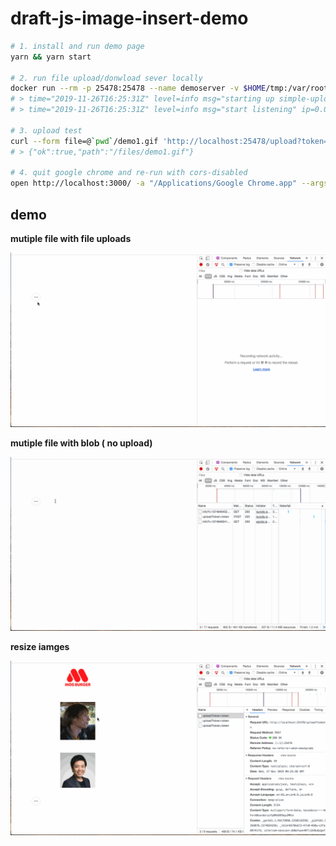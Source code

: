 # draft-js-image-insert-demo

```sh
# 1. install and run demo page
yarn && yarn start

# 2. run file upload/donwload sever locally
docker run --rm -p 25478:25478 --name demoserver -v $HOME/tmp:/var/root mayth/simple-upload-server app -token token /var/root
# > time="2019-11-26T16:25:31Z" level=info msg="starting up simple-upload-server"
# > time="2019-11-26T16:25:31Z" level=info msg="start listening" ip=0.0.0.0 port=25478 root=/var/root token=f9403fc5f537b4ab332d upload_limit=5242880

# 3. upload test
curl --form file=@`pwd`/demo1.gif 'http://localhost:25478/upload?token=token'
# > {"ok":true,"path":"/files/demo1.gif"}

# 4. quit google chrome and re-run with cors-disabled
open http://localhost:3000/ -a "/Applications/Google Chrome.app" --args --disable-web-security --user-data-dir
```

## demo

**mutiple file with file uploads**

![img](./demo1.gif)


**mutiple file with blob ( no upload)**

![img](./demo2.gif)


**resize iamges**

![img](./demo3.gif)
